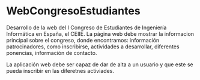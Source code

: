 # WebCongresoEstudiantes
Desarrollo de la web del I Congreso de Estudiantes de Ingeniería Informática en España, el CEIIE.
La página web debe mostrar la informacion principal sobre el congreso, donde encontramos: información patrocinadores, como inscribirse, actividades a desarrollar, diferentes ponencias, información de contacto.

La aplicación web debe ser capaz de dar de alta a un usuario y que este se pueda inscribir en las diferetnes activiades. 
